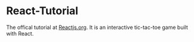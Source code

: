 # React-Tutorial

The offical tutorial at [Reactjs.org](https://reactjs.org/tutorial/tutorial.html).
It is an interactive tic-tac-toe game built with React.
